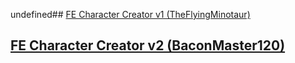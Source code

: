 undefined## [FE Character Creator v1 (TheFlyingMinotaur)](FE%20Character%20Creator%20v1%20(TheFlyingMinotaur))

## [FE Character Creator v2 (BaconMaster120)](FE%20Character%20Creator%20v2%20(BaconMaster120))


